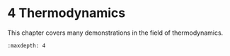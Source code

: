 # 4 Thermodynamics


This chapter covers many demonstrations in the field of thermodynamics.
```{tableofcontents}
:maxdepth: 4
```